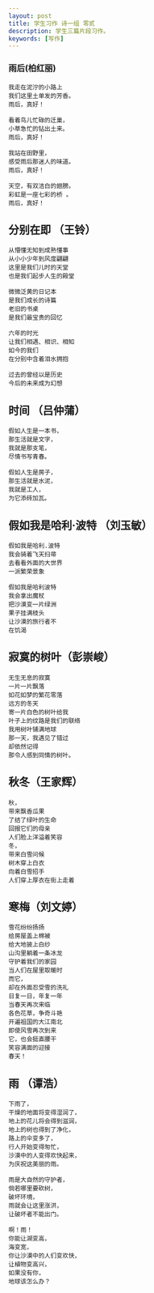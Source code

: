 ```yaml
---
layout: post
title: 学生习作 诗一组 零贰
description: 学生三篇片段习作。
keywords: [写作]
---
```


### 雨后(柏红丽)
```
我走在泥泞的小路上
我们这里土单发的芳香。
雨后，真好！

看着鸟儿忙碌的迁巢，
小草急忙的钻出土来。
雨后，真好！

我站在田野里，
感受雨后那迷人的味道。
雨后，真好！

天空，有双洁白的翅膀。
彩虹是一座七彩的桥 。
雨后，真好！
```

## 分别在即 （王铃）
```
从懵懂无知到成熟懂事
从小小少年到风度翩翩
这里是我们儿时的天堂
也是我们起步人生的殿堂

微微泛黄的日记本
是我们成长的诗篇
老旧的书桌
是我们最宝贵的回忆

六年的时光
让我们相遇、相识、相知
如今的我们   
在分别中含着泪水拥抱

过去的曾经以是历史
今后的未来成为幻想
```

## 时间 （吕仲蒲）
```
假如人生是一本书，
那生活就是文字，
我就是那支笔，
尽情书写青春。

假如人生是房子，
那生活就是水泥，
我就是工人，
为它添砖加瓦。
```

## 假如我是哈利·波特 （刘玉敏）
   ```
假如我是哈利.波特
我会骑着飞天扫帚
去看看外面的大世界
一派繁荣景象

假如我是哈利波特
我会拿出魔杖
把沙漠变一片绿洲
果子挂满枝头
让沙漠的旅行者不
在饥渴
```

## 寂寞的树叶（彭崇峻）
```
无生无息的寂寞
一片一片飘落
如花如梦的繁花零落
远方的冬天
寄一片白色的树叶给我
叶子上的纹路是我们的联络
我用树叶铺满地球
那一天，我遇见了错过
却依然记得
那令人感到同情的树叶。
```

## 秋冬（王家辉）
```
秋，
带来飘香瓜果
了结了绿叶的生命
回报它们的母亲
人们脸上洋溢着笑容
冬，
带来白雪问候
树木穿上白衣
向着白雪招手
人们穿上厚衣在街上走着
```

## 寒梅（刘文婷）
```
雪花纷纷扬扬
给房屋盖上棉被
给大地披上白纱   
山沟里躺着一条冰龙                            
守护着我们的家园     
当人们在屋里取暖时
而它，
却在外面忍受雪的洗礼
日复一日，年复一年
当春天再次来临
各色花草，争奇斗艳
开遍祖国的大江南北            
即使风雪再次到来  
它，也会挺直腰干  
笑容满面的迎接   
春天！                                  
```

## 雨 （谭浩）
```
下雨了，
干燥的地面将变得湿润了，
地上的花儿将会得到滋润，
地上的树也得到了净化，
路上的伞变多了，
行人开始变得匆忙，
沙漠中的人变得欢快起来，
为庆祝这美丽的雨。

雨是大自然的守护者，
倘若哪里要砍树，
破坏环境，
雨就会让这里涨洪，
让破坏者不能出门。

啊！雨！
你能让湖变高，
海变宽，
你让沙漠中的人们变欢快，
让植物变高兴，
如果没有你，
地球该怎么办？
```
